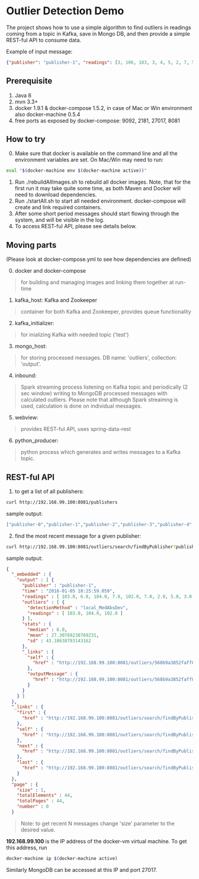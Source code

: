 # Outlier Detection Demo

The project shows how to use a simple algorithm to find outliers in readings coming from a topic in Kafka, save in Mongo DB, and then provide a simple REST-ful API to consume data.

Example of input message:
```json
{"publisher": "publisher-1", "readings": [3, 106, 103, 3, 4, 5, 2, 7, 5, 106, 4], "time": "2016-01-04 19:22:35.209"}
```
## Prerequisite

1. Java 8
2. mvn 3.3+
3. docker 1.9.1 & docker-compose 1.5.2, in case of Mac or Win environment also docker-machine 0.5.4
4. free ports as exposed by docker-compose: 9092, 2181, 27017, 8081

## How to try

0. Make sure that docker is available on the command line and all the environment variables are set. On Mac/Win may need to run: 
```sh
eval "$(docker-machine env $(docker-machine active))"
```

1. Run ./rebuildAllImages.sh to rebuild all docker images. Note, that for the first run it may take quite some time, as both Maven and Docker will need to download dependencies.
2. Run ./startAll.sh to start all needed environment. docker-compose will create and link required containers.  
3. After some short period messages should start flowing through the system, and will be visible in the log.
4. To access REST-ful API, please see details below.

## Moving parts

(Please look at docker-compose.yml to see how dependencies are defined)

0. docker and docker-compose
> for building and managing images and linking them together at run-time

1. kafka_host: Kafka and Zookeeper
> container for both Kafka and Zookeeper, provides queue functionality

2. kafka_initializer: 
> for inializing Kafka with needed topic ('test')
 
3. mongo_host:
> for storing processed messages. DB name: 'outliers', collection: 'output'.

4. inbound:
> Spark streaming process listening on Kafka topic and periodically (2 sec window) writing to MongoDB processed messages with calculated outliers. Please note that although Spark streaimng is used, calculation is done on individual messages.

5. webview:
> provides REST-ful API, uses spring-data-rest

6. python_producer:
> python process which generates and writes messages to a Kafka topic. 	

## REST-ful API

1. to get a list of all publishers:
```sh
curl http://192.168.99.100:8081/publishers
```

sample output:
```json
["publisher-0","publisher-1","publisher-2","publisher-3","publisher-4","publisher-5"]
```

2. find the most recent message for a given publisher:
```sh
curl http://192.168.99.100:8081/outliers/search/findByPublisher?publisher=publisher-1\&sort=time,desc\&page=0\&size=1
```
sample output:
```json
{
  "_embedded" : {
    "output" : [ {
      "publisher" : "publisher-1",
      "time" : "2016-01-05 10:25:59.059",
      "readings" : [ 103.0, 6.0, 104.0, 7.0, 102.0, 7.0, 2.0, 5.0, 3.0, 3.0, 2.0, 6.0, 5.0 ],
      "outliers" : [ {
        "detectionMethod" : "local_MedAbsDev",
        "readings" : [ 103.0, 104.0, 102.0 ]
      } ],
      "stats" : {
        "median" : 6.0,
        "mean" : 27.30769230769231,
        "sd" : 43.18638793143162
      },
      "_links" : {
        "self" : {
          "href" : "http://192.168.99.100:8081/outliers/568b9a3852faff00012e8086"
        },
        "outputMessage" : {
          "href" : "http://192.168.99.100:8081/outliers/568b9a3852faff00012e8086"
        }
      }
    } ]
  },
  "_links" : {
    "first" : {
      "href" : "http://192.168.99.100:8081/outliers/search/findByPublisher?publisher=publisher-1&page=0&size=1&sort=time,desc"
    },
    "self" : {
      "href" : "http://192.168.99.100:8081/outliers/search/findByPublisher?publisher=publisher-1&sort=time,desc&page=0&size=1"
    },
    "next" : {
      "href" : "http://192.168.99.100:8081/outliers/search/findByPublisher?publisher=publisher-1&page=1&size=1&sort=time,desc"
    },
    "last" : {
      "href" : "http://192.168.99.100:8081/outliers/search/findByPublisher?publisher=publisher-1&page=43&size=1&sort=time,desc"
    }
  },
  "page" : {
    "size" : 1,
    "totalElements" : 44,
    "totalPages" : 44,
    "number" : 0
  }

```

> Note: to get recent N messages change 'size' parameter to the desired value.

**192.168.99.100** is the IP address of the docker-vm virtual machine.
To get this address, run 

```sh
docker-machine ip $(docker-machine active)
```

Similarly MongoDB can be accessed at this IP and port 27017. 
